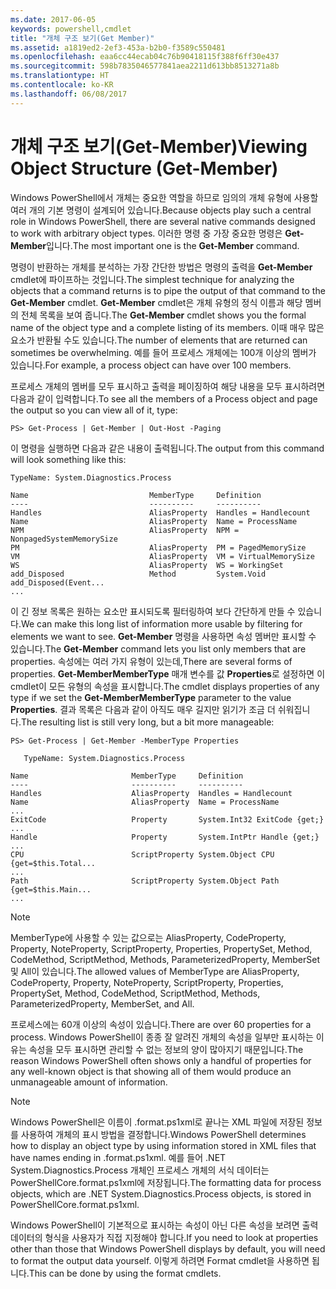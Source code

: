 ```yaml
---
ms.date: 2017-06-05
keywords: powershell,cmdlet
title: "개체 구조 보기(Get Member)"
ms.assetid: a1819ed2-2ef3-453a-b2b0-f3589c550481
ms.openlocfilehash: eaa6cc44ecab04c76b90418115f388f6ff30e437
ms.sourcegitcommit: 598b7835046577841aea2211d613bb8513271a8b
ms.translationtype: HT
ms.contentlocale: ko-KR
ms.lasthandoff: 06/08/2017
---
```

# <a name="viewing-object-structure-get-member"></a><span data-ttu-id="cdf63-103">개체 구조 보기(Get-Member)</span><span class="sxs-lookup"><span data-stu-id="cdf63-103">Viewing Object Structure (Get-Member)</span></span>
<span data-ttu-id="cdf63-104">Windows PowerShell에서 개체는 중요한 역할을 하므로 임의의 개체 유형에 사용할 여러 개의 기본 명령이 설계되어 있습니다.</span><span class="sxs-lookup"><span data-stu-id="cdf63-104">Because objects play such a central role in Windows PowerShell, there are several native commands designed to work with arbitrary object types.</span></span> <span data-ttu-id="cdf63-105">이러한 명령 중 가장 중요한 명령은 **Get-Member**입니다.</span><span class="sxs-lookup"><span data-stu-id="cdf63-105">The most important one is the **Get-Member** command.</span></span>

<span data-ttu-id="cdf63-106">명령이 반환하는 개체를 분석하는 가장 간단한 방법은 명령의 출력을 **Get-Member** cmdlet에 파이프하는 것입니다.</span><span class="sxs-lookup"><span data-stu-id="cdf63-106">The simplest technique for analyzing the objects that a command returns is to pipe the output of that command to the **Get-Member** cmdlet.</span></span> <span data-ttu-id="cdf63-107">**Get-Member** cmdlet은 개체 유형의 정식 이름과 해당 멤버의 전체 목록을 보여 줍니다.</span><span class="sxs-lookup"><span data-stu-id="cdf63-107">The **Get-Member** cmdlet shows you the formal name of the object type and a complete listing of its members.</span></span> <span data-ttu-id="cdf63-108">이때 매우 많은 요소가 반환될 수도 있습니다.</span><span class="sxs-lookup"><span data-stu-id="cdf63-108">The number of elements that are returned can sometimes be overwhelming.</span></span> <span data-ttu-id="cdf63-109">예를 들어 프로세스 개체에는 100개 이상의 멤버가 있습니다.</span><span class="sxs-lookup"><span data-stu-id="cdf63-109">For example, a process object can have over 100 members.</span></span>

<span data-ttu-id="cdf63-110">프로세스 개체의 멤버를 모두 표시하고 출력을 페이징하여 해당 내용을 모두 표시하려면 다음과 같이 입력합니다.</span><span class="sxs-lookup"><span data-stu-id="cdf63-110">To see all the members of a Process object and page the output so you can view all of it, type:</span></span>

```
PS> Get-Process | Get-Member | Out-Host -Paging
```

<span data-ttu-id="cdf63-111">이 명령을 실행하면 다음과 같은 내용이 출력됩니다.</span><span class="sxs-lookup"><span data-stu-id="cdf63-111">The output from this command will look something like this:</span></span>

```
TypeName: System.Diagnostics.Process

Name                           MemberType     Definition
----                           ----------     ----------
Handles                        AliasProperty  Handles = Handlecount
Name                           AliasProperty  Name = ProcessName
NPM                            AliasProperty  NPM = NonpagedSystemMemorySize
PM                             AliasProperty  PM = PagedMemorySize
VM                             AliasProperty  VM = VirtualMemorySize
WS                             AliasProperty  WS = WorkingSet
add_Disposed                   Method         System.Void add_Disposed(Event...
...
```

<span data-ttu-id="cdf63-112">이 긴 정보 목록은 원하는 요소만 표시되도록 필터링하여 보다 간단하게 만들 수 있습니다.</span><span class="sxs-lookup"><span data-stu-id="cdf63-112">We can make this long list of information more usable by filtering for elements we want to see.</span></span> <span data-ttu-id="cdf63-113">**Get-Member** 명령을 사용하면 속성 멤버만 표시할 수 있습니다.</span><span class="sxs-lookup"><span data-stu-id="cdf63-113">The **Get-Member** command lets you list only members that are properties.</span></span> <span data-ttu-id="cdf63-114">속성에는 여러 가지 유형이 있는데,</span><span class="sxs-lookup"><span data-stu-id="cdf63-114">There are several forms of properties.</span></span> <span data-ttu-id="cdf63-115">**Get-MemberMemberType** 매개 변수를 값 **Properties**로 설정하면 이 cmdlet이 모든 유형의 속성을 표시합니다.</span><span class="sxs-lookup"><span data-stu-id="cdf63-115">The cmdlet displays properties of any type if we set the **Get-MemberMemberType** parameter to the value **Properties**.</span></span> <span data-ttu-id="cdf63-116">결과 목록은 다음과 같이 아직도 매우 길지만 읽기가 조금 더 쉬워집니다.</span><span class="sxs-lookup"><span data-stu-id="cdf63-116">The resulting list is still very long, but a bit more manageable:</span></span>

```
PS> Get-Process | Get-Member -MemberType Properties

   TypeName: System.Diagnostics.Process

Name                       MemberType     Definition
----                       ----------     ----------
Handles                    AliasProperty  Handles = Handlecount
Name                       AliasProperty  Name = ProcessName
...
ExitCode                   Property       System.Int32 ExitCode {get;}
...
Handle                     Property       System.IntPtr Handle {get;}
...
CPU                        ScriptProperty System.Object CPU {get=$this.Total...
...
Path                       ScriptProperty System.Object Path {get=$this.Main...
...
```

> [!NOTE]
> <span data-ttu-id="cdf63-117">MemberType에 사용할 수 있는 값으로는 AliasProperty, CodeProperty, Property, NoteProperty, ScriptProperty, Properties, PropertySet, Method, CodeMethod, ScriptMethod, Methods, ParameterizedProperty, MemberSet 및 All이 있습니다.</span><span class="sxs-lookup"><span data-stu-id="cdf63-117">The allowed values of MemberType are AliasProperty, CodeProperty, Property, NoteProperty, ScriptProperty, Properties, PropertySet, Method, CodeMethod, ScriptMethod, Methods, ParameterizedProperty, MemberSet, and All.</span></span>

<span data-ttu-id="cdf63-118">프로세스에는 60개 이상의 속성이 있습니다.</span><span class="sxs-lookup"><span data-stu-id="cdf63-118">There are over 60 properties for a process.</span></span> <span data-ttu-id="cdf63-119">Windows PowerShell이 종종 잘 알려진 개체의 속성을 일부만 표시하는 이유는 속성을 모두 표시하면 관리할 수 없는 정보의 양이 많아지기 때문입니다.</span><span class="sxs-lookup"><span data-stu-id="cdf63-119">The reason Windows PowerShell often shows only a handful of properties for any well-known object is that showing all of them would produce an unmanageable amount of information.</span></span>

> [!NOTE]
> <span data-ttu-id="cdf63-120">Windows PowerShell은 이름이 .format.ps1xml로 끝나는 XML 파일에 저장된 정보를 사용하여 개체의 표시 방법을 결정합니다.</span><span class="sxs-lookup"><span data-stu-id="cdf63-120">Windows PowerShell determines how to display an object type by using information stored in XML files that have names ending in .format.ps1xml.</span></span> <span data-ttu-id="cdf63-121">예를 들어 .NET System.Diagnostics.Process 개체인 프로세스 개체의 서식 데이터는 PowerShellCore.format.ps1xml에 저장됩니다.</span><span class="sxs-lookup"><span data-stu-id="cdf63-121">The formatting data for process objects, which are .NET System.Diagnostics.Process objects, is stored in PowerShellCore.format.ps1xml.</span></span>

<span data-ttu-id="cdf63-122">Windows PowerShell이 기본적으로 표시하는 속성이 아닌 다른 속성을 보려면 출력 데이터의 형식을 사용자가 직접 지정해야 합니다.</span><span class="sxs-lookup"><span data-stu-id="cdf63-122">If you need to look at properties other than those that Windows PowerShell displays by default, you will need to format the output data yourself.</span></span> <span data-ttu-id="cdf63-123">이렇게 하려면 Format cmdlet을 사용하면 됩니다.</span><span class="sxs-lookup"><span data-stu-id="cdf63-123">This can be done by using the format cmdlets.</span></span>


